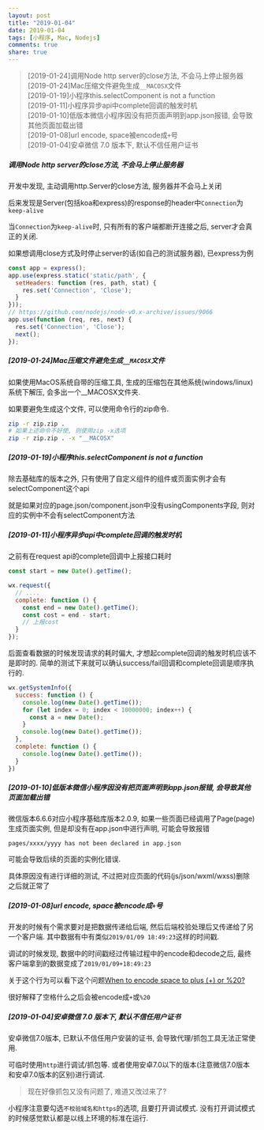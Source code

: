 ```yaml
---
layout: post
title: "2019-01-04"
date: 2019-01-04
tags: [小程序, Mac, Nodejs]
comments: true
share: true
---
```


> [2019-01-24]调用Node http server的close方法, 不会马上停止服务器 <br>
> [2019-01-24]Mac压缩文件避免生成`__MACOSX`文件 <br>
> [2019-01-19]小程序this.selectComponent is not a function <br>
> [2019-01-11]小程序异步api中complete回调的触发时机 <br>
> [2019-01-10]低版本微信小程序因没有把页面声明到app.json报错, 会导致其他页面加载出错 <br>
> [2019-01-08]url encode, space被encode成`+`号 <br>
> [2019-01-04]安卓微信 7.0 版本下, 默认不信任用户证书

##### 调用Node http server的close方法, 不会马上停止服务器

开发中发现, 主动调用http.Server的close方法, 服务器并不会马上关闭

后来发现是Server(包括koa和express)的response的header中`Connection`为`keep-alive`

当`Connection`为`keep-alive`时, 只有所有的客户端都断开连接之后, server才会真正的关闭.

如果想调用close方式及时停止server的话(如自己的测试服务器), 已express为例

```js
const app = express();
app.use(express.static('static/path', {
  setHeaders: function (res, path, stat) {
    res.set('Connection', 'Close');
  }
}));
// https://github.com/nodejs/node-v0.x-archive/issues/9066
app.use(function (req, res, next) {
  res.set('Connection', 'Close');
  next();
});
```

##### [2019-01-24]Mac压缩文件避免生成`__MACOSX`文件

如果使用MacOS系统自带的压缩工具, 生成的压缩包在其他系统(windows/linux)系统下解压, 会多出一个__MACOSX文件夹.

如果要避免生成这个文件, 可以使用命令行的zip命令.

```bash
zip -r zip.zip . 
# 如果上述命令不好使, 则使用zip -x选项
zip -r zip.zip . -x "__MACOSX"
```

##### [2019-01-19]小程序this.selectComponent is not a function

除去基础库的版本之外, 只有使用了自定义组件的组件或页面实例才会有selectComponent这个api

就是如果对应的page.json/component.json中没有usingComponents字段, 则对应的实例中不会有selectComponent方法

##### [2019-01-11]小程序异步api中complete回调的触发时机

之前有在request api的complete回调中上报接口耗时

```js
const start = new Date().getTime();

wx.request({
  // ....
  complete: function () {
    const end = new Date().getTime();
    const cost = end - start;
    // 上报cost
  }
});
```

后面查看数据的时候发现请求的耗时偏大, 才想起complete回调的触发时机应该不是即时的. 简单的测试下来就可以确认success/fail回调和complete回调是顺序执行的.

```js
wx.getSystemInfo({
  success: function () {
    console.log(new Date().getTime());
    for (let index = 0; index < 10000000; index++) {
      const a = new Date();
    }
    console.log(new Date().getTime());
  },
  complete: function () {
    console.log(new Date().getTime());
  }
})
```

##### [2019-01-10]低版本微信小程序因没有把页面声明到app.json报错, 会导致其他页面加载出错

微信版本6.6.6对应小程序基础库版本2.0.9, 如果一些页面已经调用了Page(page)生成页面实例, 但是却没有在app.json中进行声明, 可能会导致报错

```bath
pages/xxxx/yyyy has not been declared in app.json
```
可能会导致后续的页面的实例化错误.

具体原因没有进行详细的测试, 不过把对应页面的代码(js/json/wxml/wxss)删除之后就正常了

##### [2019-01-08]url encode, space被encode成`+`号

开发的时候有个需求要对是把数据传递给后端, 然后后端校验处理后又传递给了另一个客户端. 其中数据有中有类似`2019/01/09 18:49:23`这样的时间戳.

调试的时候发现, 数据中的时间戳经过传输过程中的encode和decode之后, 最终客户端拿到的数据变成了`2019/01/09+18:49:23`

关于这个行为可以看下这个问题[When to encode space to plus (+) or %20?](https://stackoverflow.com/questions/2678551/when-to-encode-space-to-plus-or-20/2678602)

很好解释了空格什么之后会被encode成`+`或`%20`

##### [2019-01-04]安卓微信 7.0 版本下, 默认不信任用户证书

安卓微信7.0版本, 已默认不信任用户安装的证书, 会导致代理/抓包工具无法正常使用. 

可临时使用`http`进行调试/抓包等. 或者使用安卓7.0以下的版本(注意微信7.0版本和安卓7.0版本的区别)进行调试.

> 现在好像抓包又没有问题了, 难道又改过来了?

小程序注意要勾选`不校验域名和https`的选项, 且要打开调试模式. 没有打开调试模式的时候感觉默认都是以线上环境的标准在运行.
